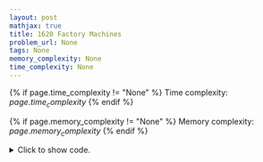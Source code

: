 ```yaml
---
layout: post
mathjax: true
title: 1620 Factory Machines
problem_url: None
tags: None
memory_complexity: None
time_complexity: None
---
```




{% if page.time_complexity != "None" %}
Time complexity: ${{ page.time_complexity }}$
{% endif %}

{% if page.memory_complexity != "None" %}
Memory complexity: ${{ page.memory_complexity }}$
{% endif %}

<details>
<summary>
<p style="display:inline">Click to show code.</p>
</summary>
```cpp
{% raw %}
using namespace std;
using ll = unsigned long long;
using predicate = function<bool(ll)>;
const ll NMAX = 2e5 + 11;
ll n, nprods, k[NMAX];
bool possible(ll t)
{
    return nprods <= accumulate(k, k + n, (ll)0, [t](ll acc, ll ki) -> ll {
               return acc + t / ki;
           });
}
ll bsearch(ll l, ll r, predicate p)
{
    while (l < r)
    {
        ll mid = l + (r - l) / 2;
        if (p(mid))
            r = mid;
        else
            l = mid + 1;
    }
    return l;
}
int main(void)
{
    cin >> n >> nprods;
    for (ll i = 0; i < n; ++i)
        cin >> k[i];
    cout << bsearch(0, 1e18 + 11, possible) << endl;
    return 0;
}

{% endraw %}
```
</details>

